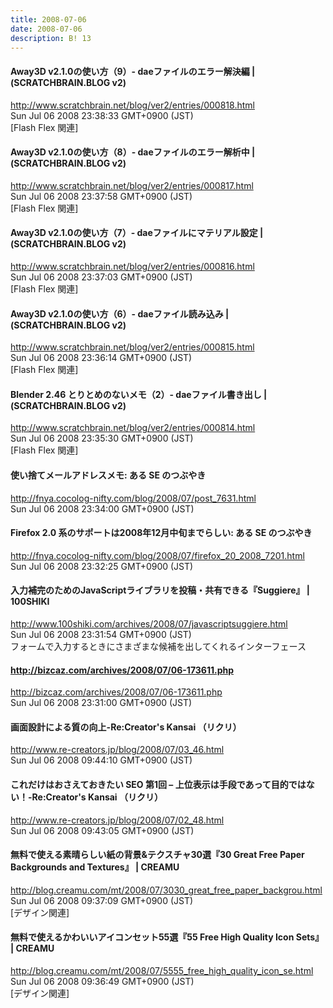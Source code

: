 ```yaml
---
title: 2008-07-06
date: 2008-07-06
description: B! 13
---
```


#### Away3D v2.1.0の使い方（9）- daeファイルのエラー解決編 | (SCRATCHBRAIN.BLOG v2)
http://www.scratchbrain.net/blog/ver2/entries/000818.html<br>
Sun Jul 06 2008 23:38:33 GMT+0900 (JST)<br>
[Flash Flex 関連]


#### Away3D v2.1.0の使い方（8）- daeファイルのエラー解析中 | (SCRATCHBRAIN.BLOG v2)
http://www.scratchbrain.net/blog/ver2/entries/000817.html<br>
Sun Jul 06 2008 23:37:58 GMT+0900 (JST)<br>
[Flash Flex 関連]


#### Away3D v2.1.0の使い方（7）- daeファイルにマテリアル設定 | (SCRATCHBRAIN.BLOG v2)
http://www.scratchbrain.net/blog/ver2/entries/000816.html<br>
Sun Jul 06 2008 23:37:03 GMT+0900 (JST)<br>
[Flash Flex 関連]


#### Away3D v2.1.0の使い方（6）- daeファイル読み込み | (SCRATCHBRAIN.BLOG v2)
http://www.scratchbrain.net/blog/ver2/entries/000815.html<br>
Sun Jul 06 2008 23:36:14 GMT+0900 (JST)<br>
[Flash Flex 関連]


#### Blender 2.46 とりとめのないメモ（2）- daeファイル書き出し | (SCRATCHBRAIN.BLOG v2)
http://www.scratchbrain.net/blog/ver2/entries/000814.html<br>
Sun Jul 06 2008 23:35:30 GMT+0900 (JST)<br>
[Flash Flex 関連]


#### 使い捨てメールアドレスメモ: ある SE のつぶやき
http://fnya.cocolog-nifty.com/blog/2008/07/post_7631.html<br>
Sun Jul 06 2008 23:34:00 GMT+0900 (JST)<br>


#### Firefox 2.0 系のサポートは2008年12月中旬までらしい: ある SE のつぶやき
http://fnya.cocolog-nifty.com/blog/2008/07/firefox_20_2008_7201.html<br>
Sun Jul 06 2008 23:32:25 GMT+0900 (JST)<br>


#### 入力補完のためのJavaScriptライブラリを投稿・共有できる『Suggiere』 | 100SHIKI
http://www.100shiki.com/archives/2008/07/javascriptsuggiere.html<br>
Sun Jul 06 2008 23:31:54 GMT+0900 (JST)<br>
フォームで入力するときにさまざまな候補を出してくれるインターフェース


#### http://bizcaz.com/archives/2008/07/06-173611.php
http://bizcaz.com/archives/2008/07/06-173611.php<br>
Sun Jul 06 2008 23:31:00 GMT+0900 (JST)<br>


####   画面設計による質の向上-Re:Creator's Kansai （リクリ）
http://www.re-creators.jp/blog/2008/07/03_46.html<br>
Sun Jul 06 2008 09:44:10 GMT+0900 (JST)<br>


####   これだけはおさえておきたい SEO 第1回 – 上位表示は手段であって目的ではない！-Re:Creator's Kansai （リクリ）
http://www.re-creators.jp/blog/2008/07/02_48.html<br>
Sun Jul 06 2008 09:43:05 GMT+0900 (JST)<br>


#### 無料で使える素晴らしい紙の背景&テクスチャ30選『30 Great Free Paper Backgrounds and Textures』 | CREAMU
http://blog.creamu.com/mt/2008/07/3030_great_free_paper_backgrou.html<br>
Sun Jul 06 2008 09:37:09 GMT+0900 (JST)<br>
[デザイン関連]


#### 無料で使えるかわいいアイコンセット55選『55 Free High Quality Icon Sets』 | CREAMU
http://blog.creamu.com/mt/2008/07/5555_free_high_quality_icon_se.html<br>
Sun Jul 06 2008 09:36:49 GMT+0900 (JST)<br>
[デザイン関連]


